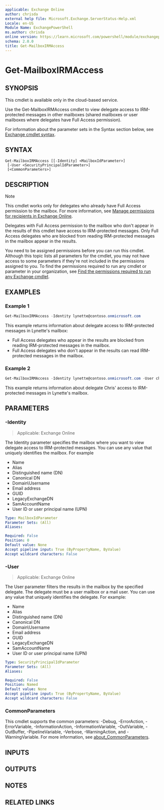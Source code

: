 ```yaml
---
applicable: Exchange Online
author: chrisda
external help file: Microsoft.Exchange.ServerStatus-Help.xml
Locale: en-US
Module Name: ExchangePowerShell
ms.author: chrisda
online version: https://learn.microsoft.com/powershell/module/exchangepowershell/get-mailboxirmaccess
schema: 2.0.0
title: Get-MailboxIRMAccess
---
```


# Get-MailboxIRMAccess

## SYNOPSIS
This cmdlet is available only in the cloud-based service.

Use the Get-MailboxIRMAccess cmdlet to view delegate access to IRM-protected messages in other mailboxes (shared mailboxes or user mailboxes where delegates have Full Access permission).

For information about the parameter sets in the Syntax section below, see [Exchange cmdlet syntax](https://learn.microsoft.com/powershell/exchange/exchange-cmdlet-syntax).

## SYNTAX

```
Get-MailboxIRMAccess [[-Identity] <MailboxIdParameter>]
 [-User <SecurityPrincipalIdParameter>]
 [<CommonParameters>]
```

## DESCRIPTION
> [!NOTE]
> This cmdlet works only for delegates who already have Full Access permission to the mailbox. For more information, see [Manage permissions for recipients in Exchange Online](https://learn.microsoft.com/exchange/recipients-in-exchange-online/manage-permissions-for-recipients).
>
> Delegates with Full Access permission to the mailbox who don't appear in the results of this cmdlet have access to IRM-protected messages. Only Full Access delegates who are blocked from reading IRM-protected messages in the mailbox appear in the results.

You need to be assigned permissions before you can run this cmdlet. Although this topic lists all parameters for the cmdlet, you may not have access to some parameters if they're not included in the permissions assigned to you. To find the permissions required to run any cmdlet or parameter in your organization, see [Find the permissions required to run any Exchange cmdlet](https://learn.microsoft.com/powershell/exchange/find-exchange-cmdlet-permissions).

## EXAMPLES

### Example 1
```powershell
Get-MailboxIRMAccess -Identity lynette@contoso.onmicrosoft.com
```

This example returns information about delegate access to IRM-protected messages in Lynette's mailbox:

- Full Access delegates who appear in the results are blocked from reading IRM-protected messages in the mailbox.
- Full Access delegates who don't appear in the results can read IRM-protected messages in the mailbox.

### Example 2
```powershell
Get-MailboxIRMAccess -Identity lynette@contoso.onmicrosoft.com -User chris@contoso.onmicrosoft.com
```

This example returns information about delegate Chris' access to IRM-protected messages in Lynette's mailbox.

## PARAMETERS

### -Identity

> Applicable: Exchange Online

The Identity parameter specifies the mailbox where you want to view delegate access to IRM-protected messages. You can use any value that uniquely identifies the mailbox. For example

- Name
- Alias
- Distinguished name (DN)
- Canonical DN
- Domain\\Username
- Email address
- GUID
- LegacyExchangeDN
- SamAccountName
- User ID or user principal name (UPN)

```yaml
Type: MailboxIdParameter
Parameter Sets: (All)
Aliases:

Required: False
Position: 0
Default value: None
Accept pipeline input: True (ByPropertyName, ByValue)
Accept wildcard characters: False
```

### -User

> Applicable: Exchange Online

The User parameter filters the results in the mailbox by the specified delegate. The delegate must be a user mailbox or a mail user. You can use any value that uniquely identifies the delegate. For example:

- Name
- Alias
- Distinguished name (DN)
- Canonical DN
- Domain\\Username
- Email address
- GUID
- LegacyExchangeDN
- SamAccountName
- User ID or user principal name (UPN)

```yaml
Type: SecurityPrincipalIdParameter
Parameter Sets: (All)
Aliases:

Required: False
Position: Named
Default value: None
Accept pipeline input: True (ByPropertyName, ByValue)
Accept wildcard characters: False
```

### CommonParameters
This cmdlet supports the common parameters: -Debug, -ErrorAction, -ErrorVariable, -InformationAction, -InformationVariable, -OutVariable, -OutBuffer, -PipelineVariable, -Verbose, -WarningAction, and -WarningVariable. For more information, see [about_CommonParameters](https://go.microsoft.com/fwlink/p/?LinkID=113216).

## INPUTS

## OUTPUTS

## NOTES

## RELATED LINKS
